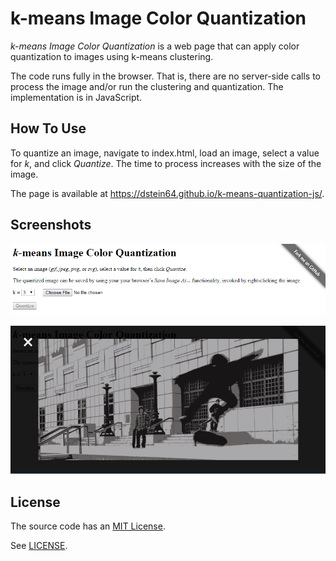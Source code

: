 k-means Image Color Quantization
================================

*k-means Image Color Quantization* is a web page that can apply color
quantization to images using k-means clustering.

The code runs fully in the browser. That is, there are no server-side calls
to process the image and/or run the clustering and quantization. The
implementation is in JavaScript.

How To Use
----------

To quantize an image, navigate to index.html, load an image, select a value for
*k*, and click *Quantize*. The time to process increases with the size of the
image.

The page is available at
<https://dstein64.github.io/k-means-quantization-js/>.

Screenshots
-----------

![Select](screenshots/select.png)

![Quantized](screenshots/quantized.png)

License
-------

The source code has an [MIT License](https://en.wikipedia.org/wiki/MIT_License).

See [LICENSE](LICENSE).
